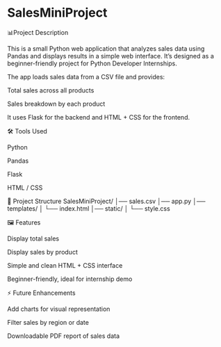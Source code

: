 # SalesMiniProject
📊Project Description

This is a small Python web application that analyzes sales data using Pandas and displays results in a simple web interface.
It’s designed as a beginner-friendly project for Python Developer Internships.

The app loads sales data from a CSV file and provides:

Total sales across all products

Sales breakdown by each product

It uses Flask for the backend and HTML + CSS for the frontend.

🛠 Tools Used

Python

Pandas

Flask

HTML / CSS

📂 Project Structure
SalesMiniProject/
│── sales.csv
│── app.py
│── templates/
│   └── index.html
│── static/
│   └── style.css


🖼 Features

Display total sales

Display sales by product

Simple and clean HTML + CSS interface

Beginner-friendly, ideal for internship demo

⚡ Future Enhancements

Add charts for visual representation

Filter sales by region or date

Downloadable PDF report of sales data
